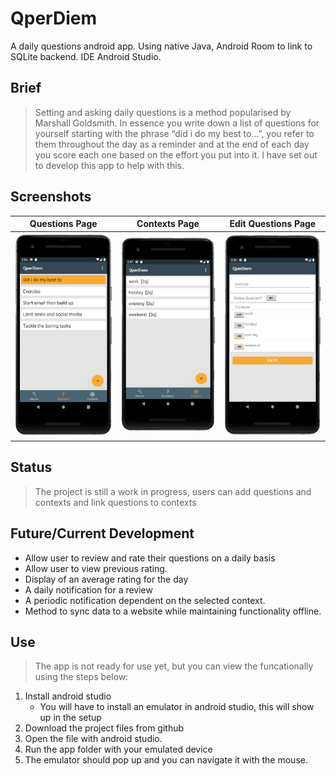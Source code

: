 # QperDiem
A daily questions android app. Using native Java, Android Room to link to SQLite backend. IDE Android Studio.


## Brief
> Setting and asking daily questions is a method popularised by Marshall Goldsmith. In essence you write down a list of questions for yourself starting with the phrase “did i do my best to…”, you refer to them throughout the day as a reminder and at the end of each day you score each one based on the effort you put into it.
I have set out to develop this app to help with this. 

## Screenshots

| Questions Page | Contexts Page | Edit Questions Page |
| :---:         |     :---:      |          :---: |
| <img src="./docs/questions_page.png" width="250" />   | <img src="./docs/contexts_page.png" width="250" />     | <img src="./docs/edit_question_page.png" width="250" />    |

## Status
> The project is still a work in progress, users can add questions and contexts and link questions to contexts

## Future/Current Development
* Allow user to review and rate their questions on a daily basis 
* Allow user to view previous rating. 
* Display of an average rating for the day
* A daily notification for a review
* A periodic notification dependent on the selected context. 
* Method to sync data to a website while maintaining functionality offline.


## Use
> The app is not ready for use yet, but you can view the funcationally using the steps below: 
1. Install android studio 
    * You will have to install an emulator in android studio, this will show up in the setup
2. Download the project files from github
3. Open the file with android studio. 
4. Run the app folder with your emulated device 
5. The emulator should pop up and you can navigate it with the mouse.



